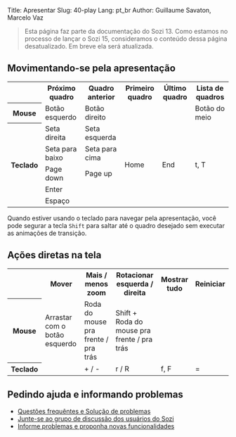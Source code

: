 Title: Apresentar
Slug: 40-play
Lang: pt_br
Author: Guillaume Savaton, Marcelo Vaz

> Esta página faz parte da documentação do Sozi 13.
> Como estamos no processo de lançar o Sozi 15,
> consideramos o conteúdo dessa página desatualizado.
> Em breve ela será atualizada.

Movimentando-se pela apresentação
---------------------------------

<table>
    <tr>
        <th></th>
        <th>Próximo quadro</th>
        <th>Quadro anterior</th>
        <th>Primeiro quadro</th>
        <th>Último quadro</th>
        <th>Lista de quadros</th>
    </tr>
    <tr>
        <th>Mouse</th>
        <td>Botão esquerdo</td>
        <td>Botão direito</td>
        <td></td>
        <td></td>
        <td>Botão do meio</td>
    </tr>
    <tr>
        <th rowspan="5">Teclado</th>
        <td>Seta direita</td>
        <td>Seta esquerda</td>
        <td rowspan="5">Home</td>
        <td rowspan="5">End</td>
        <td rowspan="5">t, T</td>
    </tr>
    <tr>
        <td>Seta para baixo</td>
        <td>Seta para cima</td>
    </tr>
    <tr>
        <td>Page down</td>
        <td>Page up</td>
    </tr>
    <tr>
        <td>Enter</td>
        <td></td>
    </tr>
    <tr>
        <td>Espaço</td>
        <td></td>
    </tr>
</table>

Quando estiver usando o teclado para navegar pela apresentação, você pode
segurar a tecla `Shift` para saltar até o quadro desejado sem executar as animações de transição.

Ações diretas na tela
---------------------

<table>
    <tr>
        <th></th>
        <th>Mover</th>
        <th>Mais / menos zoom</th>
        <th>Rotacionar esquerda / direita</th>
        <th>Mostrar tudo</th>
        <th>Reiniciar</th>
    </tr>
    <tr>
        <th>Mouse</th>
        <td>Arrastar com o botão esquerdo</td>
        <td>Roda do mouse pra frente / pra trás</td>
        <td>Shift + Roda do mouse pra frente / pra trás</td>
        <td></td>
        <td></td>
    </tr>
    <tr>
        <th>Teclado</th>
        <td></td>
        <td>+ / -</td>
        <td>r / R</td>
        <td>f, F</td>
        <td>=</td>
    </tr>
</table>

Pedindo ajuda e informando problemas
------------------------------------

* [Questões frequêntes e Solução de problemas](|filename|faq.md)
* [Junte-se ao grupo de discussão dos usuários do Sozi](http://groups.google.com/group/sozi-users)
* [Informe problemas e proponha novas funcionalidades](http://github.com/senshu/Sozi/issues)
